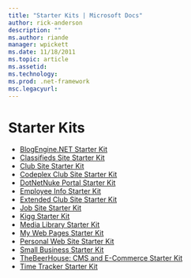 ```yaml
---
title: "Starter Kits | Microsoft Docs"
author: rick-anderson
description: ""
ms.author: riande
manager: wpickett
ms.date: 11/18/2011
ms.topic: article
ms.assetid: 
ms.technology: 
ms.prod: .net-framework
msc.legacyurl: 
---
```

Starter Kits
====================
- [BlogEngine.NET Starter Kit](blog-engine.md)
- [Classifieds Site Starter Kit](classifieds.md)
- [Club Site Starter Kit](club.md)
- [Codeplex Club Site Starter Kit](codeplex-club.md)
- [DotNetNuke Portal Starter Kit](dotnetnuke.md)
- [Employee Info Starter Kit](employee-info.md)
- [Extended Club Site Starter Kit](extended-club.md)
- [Job Site Starter Kit](job.md)
- [Kigg Starter Kit](kigg.md)
- [Media Library Starter Kit](media-library.md)
- [My Web Pages Starter Kit](my-web-pages.md)
- [Personal Web Site Starter Kit](personal.md)
- [Small Business Starter Kit](small-business.md)
- [TheBeerHouse: CMS and E-Commerce Starter Kit](the-beer-house.md)
- [Time Tracker Starter Kit](time-tracker.md)
